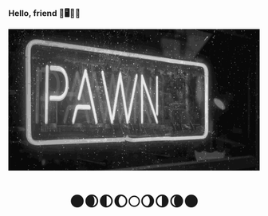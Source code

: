 ### Hello, friend 🤖🖥️💾🌙
<center>
<img src="https://github.com/m00nbyt3/m00nbyt3/blob/master/pwned.gif" width="768">
<h1>🌑🌒🌓🌔🌕🌖🌗🌘🌑</h1>
</center>
